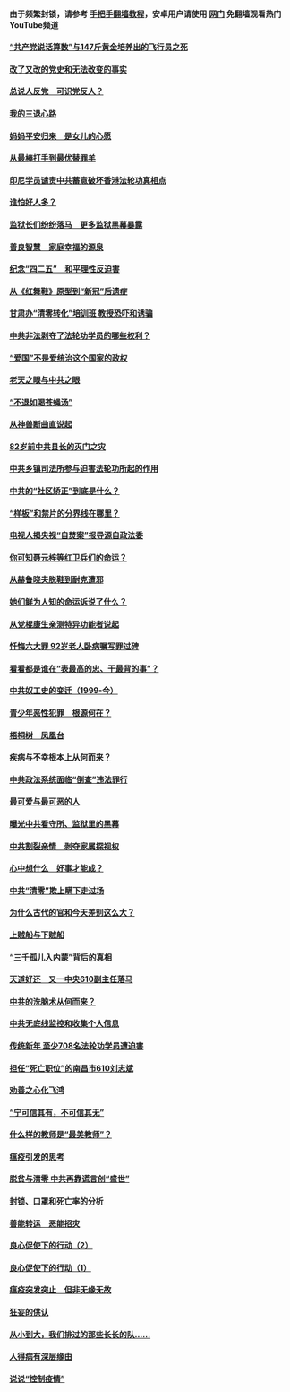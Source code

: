 #### 由于频繁封锁，请参考 [手把手翻墙教程](https://github.com/gfw-breaker/guides/wiki/)，安卓用户请使用 [网门](https://github.com/gfw-breaker/nogfw/blob/master/dl.md?t=05060301) 免翻墙观看热门YouTube频道 

#### [“共产党说话算数”与147斤黄金培养出的飞行员之死](../pages/19/424115.md?t=05060301) 

#### [改了又改的党史和无法改变的事实](../pages/19/424037.md?t=05060301) 

#### [总说人反党　可识党反人？](../pages/19/423820.md?t=05060301) 

#### [我的三退心路](../pages/19/423876.md?t=05060301) 

#### [妈妈平安归来　是女儿的心愿](../pages/19/423947.md?t=05060301) 

#### [从最棒打手到最优替罪羊](../pages/19/423819.md?t=05060301) 

#### [印尼学员谴责中共蓄意破坏香港法轮功真相点](../pages/19/423902.md?t=05060301) 

#### [谁怕好人多？](../pages/19/423774.md?t=05060301) 

#### [监狱长们纷纷落马　更多监狱黑幕暴露](../pages/19/423787.md?t=05060301) 

#### [善良智慧　家庭幸福的源泉](../pages/19/423632.md?t=05060301) 

#### [纪念“四二五”　和平理性反迫害](../pages/19/423660.md?t=05060301) 

#### [从《红舞鞋》原型到“新冠”后遗症](../pages/19/423509.md?t=05060301) 

#### [甘肃办“清零转化”培训班 教授恐吓和诱骗](../pages/19/423498.md?t=05060301) 

#### [中共非法剥夺了法轮功学员的哪些权利？](../pages/19/423392.md?t=05060301) 

#### [“爱国”不是爱统治这个国家的政权](../pages/19/423029.md?t=05060301) 

#### [老天之眼与中共之眼](../pages/19/423378.md?t=05060301) 

#### [“不退如喝苍蝇汤”](../pages/19/423287.md?t=05060301) 

#### [从神兽断曲直说起](../pages/19/423201.md?t=05060301) 

#### [82岁前中共县长的灭门之灾](../pages/19/423055.md?t=05060301) 

#### [中共乡镇司法所参与迫害法轮功所起的作用](../pages/19/423064.md?t=05060301) 

#### [中共的“社区矫正”到底是什么？](../pages/19/422870.md?t=05060301) 

#### [“样板”和禁片的分界线在哪里？](../pages/19/422704.md?t=05060301) 

#### [电视人揭央视“自焚案”报导源自政法委](../pages/19/422770.md?t=05060301) 

#### [你可知聂元梓等红卫兵们的命运？](../pages/19/422848.md?t=05060301) 

#### [从赫鲁晓夫脱鞋到耐克遭邪](../pages/19/422826.md?t=05060301) 

#### [她们鲜为人知的命运诉说了什么？](../pages/19/422754.md?t=05060301) 

#### [从党棍康生亲测特异功能者说起](../pages/19/422657.md?t=05060301) 

#### [忏悔六大罪 92岁老人卧病嘱写罪过碑](../pages/19/422750.md?t=05060301) 

#### [看看都是谁在“表最高的忠、干最背的事”？](../pages/19/422703.md?t=05060301) 

#### [中共奴工史的变迁（1999-今）](../pages/19/422656.md?t=05060301) 

#### [青少年恶性犯罪　根源何在？](../pages/19/422449.md?t=05060301) 

#### [梧桐树　凤凰台](../pages/19/422442.md?t=05060301) 

#### [疾病与不幸根本上从何而来？](../pages/19/422438.md?t=05060301) 

#### [中共政法系统面临“倒查”违法罪行](../pages/19/422497.md?t=05060301) 

#### [最可爱与最可恶的人](../pages/19/422448.md?t=05060301) 

#### [曝光中共看守所、监狱里的黑幕](../pages/19/422390.md?t=05060301) 

#### [中共割裂亲情　剥夺家属探视权](../pages/19/422364.md?t=05060301) 

#### [心中想什么　好事才能成？](../pages/19/422318.md?t=05060301) 

#### [中共“清零”欺上瞒下走过场](../pages/19/422306.md?t=05060301) 

#### [为什么古代的官和今天差别这么大？](../pages/19/422228.md?t=05060301) 

#### [上贼船与下贼船](../pages/19/422276.md?t=05060301) 

#### [“三千孤儿入内蒙”背后的真相](../pages/19/422229.md?t=05060301) 

#### [天道好还　又一中央610副主任落马](../pages/19/422155.md?t=05060301) 

#### [中共的洗脑术从何而来？](../pages/19/422154.md?t=05060301) 

#### [中共无底线监控和收集个人信息](../pages/19/422039.md?t=05060301) 

#### [传统新年 至少708名法轮功学员遭迫害](../pages/19/421946.md?t=05060301) 

#### [担任“死亡职位”的南昌市610刘志斌](../pages/19/421957.md?t=05060301) 

#### [劝善之心化飞鸿](../pages/19/421164.md?t=05060301) 

#### [“宁可信其有，不可信其无”](../pages/19/421691.md?t=05060301) 

#### [什么样的教师是“最美教师”？](../pages/19/421755.md?t=05060301) 

#### [瘟疫引发的思考](../pages/19/421594.md?t=05060301) 

#### [脱贫与清零 中共再靠谎言创“盛世”](../pages/19/421590.md?t=05060301) 

#### [封锁、口罩和死亡率的分析](../pages/19/421495.md?t=05060301) 

#### [善能转运　恶能招灾](../pages/19/421334.md?t=05060301) 

#### [良心促使下的行动（2）](../pages/19/421361.md?t=05060301) 

#### [良心促使下的行动（1）](../pages/19/421302.md?t=05060301) 

#### [瘟疫突发突止　但非无缘无故](../pages/19/421281.md?t=05060301) 

#### [狂妄的供认](../pages/19/421199.md?t=05060301) 

#### [从小到大，我们排过的那些长长的队……](../pages/19/421243.md?t=05060301) 

#### [人得病有深层缘由](../pages/19/420864.md?t=05060301) 

#### [说说“控制疫情”](../pages/19/420831.md?t=05060301) 

